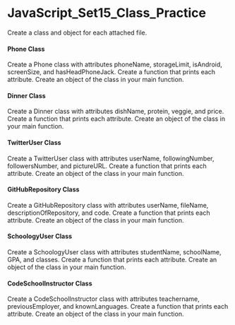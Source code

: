 # JavaScript_Set15_Class_Practice

Create a class and object for each attached file.

#### Phone Class
Create a Phone class with attributes phoneName, storageLimit, isAndroid, screenSize, and hasHeadPhoneJack. Create a function that prints each attribute. Create an object of the class in your main function.
#### Dinner Class
Create a Dinner class with attributes dishName, protein, veggie, and price. Create a function that prints each attribute. Create an object of the class in your main function.
#### TwitterUser Class
Create a TwitterUser class with attributes userName, followingNumber, followersNumber, and pictureURL. Create a function that prints each attribute. Create an object of the class in your main function.
#### GitHubRepository Class
Create a GitHubRepository class with attributes userName, fileName, descriptionOfRepository, and code. Create a function that prints each attribute. Create an object of the class in your main function.
#### SchoologyUser Class
Create a SchoologyUser class with attributes studentName, schoolName, GPA, and classes. Create a function that prints each attribute. Create an object of the class in your main function.
#### CodeSchoolInstructor Class
Create a CodeSchoolInstructor class with attributes teachername, previousEmployer, and knownLanguages. Create a function that prints each attribute. Create an object of the class in your main function.
